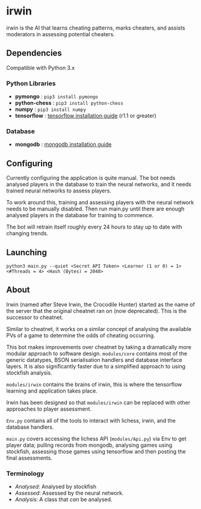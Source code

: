 # irwin
irwin is the AI that learns cheating patterns, marks cheaters, and assists moderators in assessing potential cheaters.

## Dependencies
Compatible with Python 3.x

### Python Libraries
- **pymongo** : `pip3 install pymongo`
- **python-chess** : `pip3 install python-chess`
- **numpy** : `pip3 install numpy`
- **tensorflow** : [tensorflow installation guide](https://www.tensorflow.org/install/) (r1.1 or greater)

### Database
- **mongodb** : [mongodb installation guide](https://docs.mongodb.com/manual/installation/)

## Configuring
Currently configuring the application is quite manual. The bot needs analysed players in the database to
train the neural networks, and it needs trained neural networks to assess players.

To work around this, training and assessing players with the neural network needs to be manually disabled.
Then run main.py until there are enough analysed players in the database for training to commence.

The bot will retrain itself roughly every 24 hours to stay up to date with changing trends.

## Launching
`python3 main.py --quiet <Secret API Token> <Learner (1 or 0) = 1> <#Threads = 4> <Hash (Bytes) = 2048>`

## About
Irwin (named after Steve Irwin, the Crocodile Hunter) started as the name of the server that the original
cheatnet ran on (now deprecated). This is the successor to cheatnet.

Similar to cheatnet, it works on a similar concept of analysing the available PVs of a game to determine
the odds of cheating occurring.

This bot makes improvements over cheatnet by taking a dramatically more modular approach to software design.
`modules/core` contains most of the generic datatypes, BSON serialisation handlers and database interface
layers. It is also significantly faster due to a simplified approach to using stockfish analysis.

`modules/irwin` contains the brains of irwin, this is where the tensorflow learning and application takes place.

Irwin has been designed so that `modules/irwin` can be replaced with other approaches to player assessment.

`Env.py` contains all of the tools to interact with lichess, irwin, and the database handlers.

`main.py` covers accessing the lichess API (`modules/Api.py`) via Env to get player data; pulling records from mongodb,
analysing games using stockfish, assessing those games using tensorflow and then posting the final assessments.

### Terminology
- _Analysed_: Analysed by stockfish
- _Assessed_: Assessed by the neural network.
- _Analysis_: A class that _can_ be analysed.